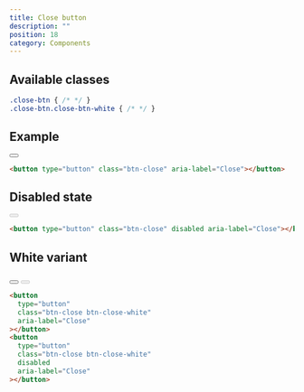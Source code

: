 ```yaml
---
title: Close button
description: ""
position: 18
category: Components
---
```


## Available classes

```css
.close-btn { /* */ }
.close-btn.close-btn-white { /* */ }
```

## Example

<div class="bd-example">
        <button type="button" class="btn-close" aria-label="Close"></button>
</div>

```html
<button type="button" class="btn-close" aria-label="Close"></button>
```

## Disabled state

<div class="bd-example">
        <button type="button" class="btn-close" disabled aria-label="Close"></button>
</div>

```html
<button type="button" class="btn-close" disabled aria-label="Close"></button>
```

## White variant

<div class="bd-example">
<div class="flex bg-dark align-center">
        <button type="button" class="btn-close btn-close-white" aria-label="Close"></button>
        <button type="button" class="btn-close btn-close-white" disabled aria-label="Close"></button>
</div>
</div>

```html
<button
  type="button"
  class="btn-close btn-close-white"
  aria-label="Close"
></button>
<button
  type="button"
  class="btn-close btn-close-white"
  disabled
  aria-label="Close"
></button>
```
